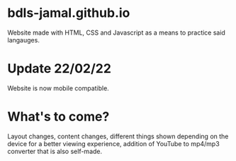 # bdls-jamal.github.io
Website made with HTML, CSS and Javascript as a means to practice said langauges.

# Update 22/02/22
Website is now mobile compatible.

# What's to come? 
Layout changes, content changes, different things shown depending on the device for a better viewing experience, addition of YouTube to mp4/mp3 converter that is also self-made. 
